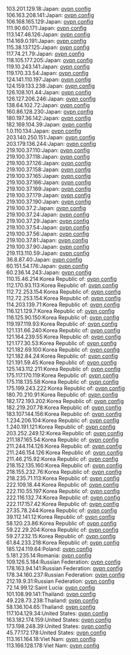 103.201.129.18:Japan: [ovpn config](vpn/103_201_129_18.ovpn)  
106.163.208.141:Japan: [ovpn config](vpn/106_163_208_141.ovpn)  
106.168.165.129:Japan: [ovpn config](vpn/106_168_165_129.ovpn)  
111.90.60.171:Japan: [ovpn config](vpn/111_90_60_171.ovpn)  
113.147.46.126:Japan: [ovpn config](vpn/113_147_46_126.ovpn)  
114.169.0.191:Japan: [ovpn config](vpn/114_169_0_191.ovpn)  
115.38.137.125:Japan: [ovpn config](vpn/115_38_137_125.ovpn)  
117.74.21.79:Japan: [ovpn config](vpn/117_74_21_79.ovpn)  
118.105.177.205:Japan: [ovpn config](vpn/118_105_177_205.ovpn)  
119.10.243.141:Japan: [ovpn config](vpn/119_10_243_141.ovpn)  
119.170.33.54:Japan: [ovpn config](vpn/119_170_33_54.ovpn)  
124.141.110.197:Japan: [ovpn config](vpn/124_141_110_197.ovpn)  
124.159.133.238:Japan: [ovpn config](vpn/124_159_133_238.ovpn)  
126.108.101.44:Japan: [ovpn config](vpn/126_108_101_44.ovpn)  
126.127.206.246:Japan: [ovpn config](vpn/126_127_206_246.ovpn)  
138.64.102.72:Japan: [ovpn config](vpn/138_64_102_72.ovpn)  
160.86.128.230:Japan: [ovpn config](vpn/160_86_128_230.ovpn)  
180.197.36.142:Japan: [ovpn config](vpn/180_197_36_142.ovpn)  
182.169.104.39:Japan: [ovpn config](vpn/182_169_104_39.ovpn)  
1.0.110.134:Japan: [ovpn config](vpn/1_0_110_134.ovpn)  
203.140.250.151:Japan: [ovpn config](vpn/203_140_250_151.ovpn)  
203.179.136.244:Japan: [ovpn config](vpn/203_179_136_244.ovpn)  
219.100.37.110:Japan: [ovpn config](vpn/219_100_37_110.ovpn)  
219.100.37.118:Japan: [ovpn config](vpn/219_100_37_118.ovpn)  
219.100.37.126:Japan: [ovpn config](vpn/219_100_37_126.ovpn)  
219.100.37.158:Japan: [ovpn config](vpn/219_100_37_158.ovpn)  
219.100.37.165:Japan: [ovpn config](vpn/219_100_37_165.ovpn)  
219.100.37.166:Japan: [ovpn config](vpn/219_100_37_166.ovpn)  
219.100.37.169:Japan: [ovpn config](vpn/219_100_37_169.ovpn)  
219.100.37.179:Japan: [ovpn config](vpn/219_100_37_179.ovpn)  
219.100.37.190:Japan: [ovpn config](vpn/219_100_37_190.ovpn)  
219.100.37.2:Japan: [ovpn config](vpn/219_100_37_2.ovpn)  
219.100.37.24:Japan: [ovpn config](vpn/219_100_37_24.ovpn)  
219.100.37.29:Japan: [ovpn config](vpn/219_100_37_29.ovpn)  
219.100.37.54:Japan: [ovpn config](vpn/219_100_37_54.ovpn)  
219.100.37.56:Japan: [ovpn config](vpn/219_100_37_56.ovpn)  
219.100.37.81:Japan: [ovpn config](vpn/219_100_37_81.ovpn)  
219.100.37.90:Japan: [ovpn config](vpn/219_100_37_90.ovpn)  
219.113.110.59:Japan: [ovpn config](vpn/219_113_110_59.ovpn)  
36.8.87.40:Japan: [ovpn config](vpn/36_8_87_40.ovpn)  
60.151.54.176:Japan: [ovpn config](vpn/60_151_54_176.ovpn)  
60.236.14.243:Japan: [ovpn config](vpn/60_236_14_243.ovpn)  
110.15.46.214:Korea Republic of: [ovpn config](vpn/110_15_46_214.ovpn)  
112.170.93.113:Korea Republic of: [ovpn config](vpn/112_170_93_113.ovpn)  
112.72.253.154:Korea Republic of: [ovpn config](vpn/112_72_253_154.ovpn)  
112.72.253.154:Korea Republic of: [ovpn config](vpn/112_72_253_154.ovpn)  
114.203.139.71:Korea Republic of: [ovpn config](vpn/114_203_139_71.ovpn)  
116.121.129.7:Korea Republic of: [ovpn config](vpn/116_121_129_7.ovpn)  
116.125.90.150:Korea Republic of: [ovpn config](vpn/116_125_90_150.ovpn)  
119.197.119.93:Korea Republic of: [ovpn config](vpn/119_197_119_93.ovpn)  
121.131.66.240:Korea Republic of: [ovpn config](vpn/121_131_66_240.ovpn)  
121.164.239.55:Korea Republic of: [ovpn config](vpn/121_164_239_55.ovpn)  
121.177.30.53:Korea Republic of: [ovpn config](vpn/121_177_30_53.ovpn)  
121.182.69.100:Korea Republic of: [ovpn config](vpn/121_182_69_100.ovpn)  
121.182.84.24:Korea Republic of: [ovpn config](vpn/121_182_84_24.ovpn)  
121.191.59.45:Korea Republic of: [ovpn config](vpn/121_191_59_45.ovpn)  
125.143.112.211:Korea Republic of: [ovpn config](vpn/125_143_112_211.ovpn)  
175.117.170.119:Korea Republic of: [ovpn config](vpn/175_117_170_119.ovpn)  
175.118.135.58:Korea Republic of: [ovpn config](vpn/175_118_135_58.ovpn)  
175.199.243.222:Korea Republic of: [ovpn config](vpn/175_199_243_222.ovpn)  
180.70.210.91:Korea Republic of: [ovpn config](vpn/180_70_210_91.ovpn)  
182.172.193.202:Korea Republic of: [ovpn config](vpn/182_172_193_202.ovpn)  
182.219.207.78:Korea Republic of: [ovpn config](vpn/182_219_207_78.ovpn)  
183.107.144.156:Korea Republic of: [ovpn config](vpn/183_107_144_156.ovpn)  
1.234.206.104:Korea Republic of: [ovpn config](vpn/1_234_206_104.ovpn)  
1.240.191.121:Korea Republic of: [ovpn config](vpn/1_240_191_121.ovpn)  
203.252.249.12:Korea Republic of: [ovpn config](vpn/203_252_249_12.ovpn)  
211.187.165.54:Korea Republic of: [ovpn config](vpn/211_187_165_54.ovpn)  
211.244.114.126:Korea Republic of: [ovpn config](vpn/211_244_114_126.ovpn)  
211.246.154.126:Korea Republic of: [ovpn config](vpn/211_246_154_126.ovpn)  
211.46.215.92:Korea Republic of: [ovpn config](vpn/211_46_215_92.ovpn)  
218.152.135.160:Korea Republic of: [ovpn config](vpn/218_152_135_160.ovpn)  
218.155.232.76:Korea Republic of: [ovpn config](vpn/218_155_232_76.ovpn)  
218.235.71.113:Korea Republic of: [ovpn config](vpn/218_235_71_113.ovpn)  
222.109.18.44:Korea Republic of: [ovpn config](vpn/222_109_18_44.ovpn)  
222.110.55.197:Korea Republic of: [ovpn config](vpn/222_110_55_197.ovpn)  
222.116.132.74:Korea Republic of: [ovpn config](vpn/222_116_132_74.ovpn)  
222.117.157.42:Korea Republic of: [ovpn config](vpn/222_117_157_42.ovpn)  
27.35.78.244:Korea Republic of: [ovpn config](vpn/27_35_78_244.ovpn)  
39.112.141.12:Korea Republic of: [ovpn config](vpn/39_112_141_12.ovpn)  
58.120.23.86:Korea Republic of: [ovpn config](vpn/58_120_23_86.ovpn)  
59.22.29.204:Korea Republic of: [ovpn config](vpn/59_22_29_204.ovpn)  
59.27.232.15:Korea Republic of: [ovpn config](vpn/59_27_232_15.ovpn)  
61.84.233.218:Korea Republic of: [ovpn config](vpn/61_84_233_218.ovpn)  
185.124.119.64:Poland: [ovpn config](vpn/185_124_119_64.ovpn)  
5.181.235.14:Romania: [ovpn config](vpn/5_181_235_14.ovpn)  
109.126.5.184:Russian Federation: [ovpn config](vpn/109_126_5_184.ovpn)  
178.163.94.141:Russian Federation: [ovpn config](vpn/178_163_94_141.ovpn)  
178.34.160.237:Russian Federation: [ovpn config](vpn/178_34_160_237.ovpn)  
212.19.9.31:Russian Federation: [ovpn config](vpn/212_19_9_31.ovpn)  
72.14.99.12:Saint Lucia: [ovpn config](vpn/72_14_99_12.ovpn)  
101.108.99.141:Thailand: [ovpn config](vpn/101_108_99_141.ovpn)  
49.228.73.238:Thailand: [ovpn config](vpn/49_228_73_238.ovpn)  
58.136.104.65:Thailand: [ovpn config](vpn/58_136_104_65.ovpn)  
117.104.129.34:United States: [ovpn config](vpn/117_104_129_34.ovpn)  
163.182.174.159:United States: [ovpn config](vpn/163_182_174_159.ovpn)  
173.198.248.39:United States: [ovpn config](vpn/173_198_248_39.ovpn)  
45.77.172.178:United States: [ovpn config](vpn/45_77_172_178.ovpn)  
113.161.164.18:Viet Nam: [ovpn config](vpn/113_161_164_18.ovpn)  
113.166.128.178:Viet Nam: [ovpn config](vpn/113_166_128_178.ovpn)  

